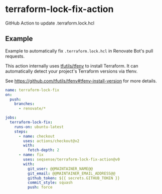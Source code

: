 # terraform-lock-fix-action
GitHub Action to update .terraform.lock.hcl

## Example

Example to automatically fix `.terraform.lock.hcl` in Renovate Bot's pull requests.

This action internally uses [tfutils/tfenv](https://github.com/tfutils/tfenv) to install Terraform.
It can automatically detect your project's Terraform versions via tfenv.

See https://github.com/tfutils/tfenv#tfenv-install-version for more details.

```yaml
name: terraform-lock-fix
on:
  push:
    branches:
      - renovate/*

jobs:
  terraform-lock-fix:
    runs-on: ubuntu-latest
    steps:
      - name: checkout
        uses: actions/checkout@v2
        with:
          fetch-depth: 2
      - name: fix
        uses: seqsense/terraform-lock-fix-action@v0
        with:
          git_user: @@MAINTAINER_NAME@@
          git_email: @@MAINTAINER_EMAIL_ADDRESS@@
          github_token: ${{ secrets.GITHUB_TOKEN }}
          commit_style: squash
          push: force
```
